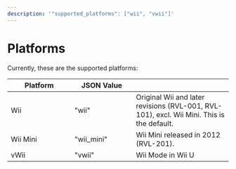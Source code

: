 ```yaml
---
description: '"supported_platforms": ["wii", "vwii"]'
---
```


# Platforms

Currently, these are the supported platforms:

<table><thead><tr><th width="129">Platform</th><th width="124">JSON Value</th><th></th></tr></thead><tbody><tr><td>Wii</td><td>"wii"</td><td>Original Wii and later revisions (RVL-001, RVL-101), excl. Wii Mini. This is the default.</td></tr><tr><td>Wii Mini</td><td>"wii_mini"</td><td>Wii Mini released in 2012 (RVL-201).</td></tr><tr><td>vWii</td><td>"vwii"</td><td>Wii Mode in Wii U</td></tr></tbody></table>
